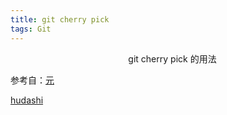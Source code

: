 ```yaml
---
title: git cherry pick
tags: Git
---
```


 <div align="center">
 git cherry pick 的用法

</div>

<!-- more -->



参考自：[元](http://www.jianshu.com/p/d577dcc36a08)

[hudashi](http://blog.csdn.net/hudashi/article/details/7669462)

